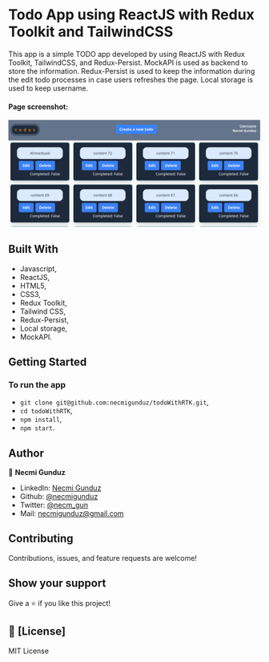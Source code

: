 # Todo App using ReactJS with Redux Toolkit and TailwindCSS

This app is a simple TODO app developed by using ReactJS with Redux Toolkit, TailwindCSS, and Redux-Persist. MockAPI is used as backend to store the information. Redux-Persist is used to keep the information during the edit todo processes in case users refreshes the page. Local storage is used to keep username. 

#### Page screenshot: 
![screenshot](https://github.com/necmigunduz/todoWithRTK/blob/master/screenshot.png)

## Built With

- Javascript,
- ReactJS,
- HTML5,
- CSS3,
- Redux Toolkit,
- Tailwind CSS,
- Redux-Persist,
- Local storage,
- MockAPI.

## Getting Started
### To run the app
- `git clone git@github.com:necmigunduz/todoWithRTK.git`,
- `cd todoWithRTK`,
- `npm install`,
- `npm start`.

## Author

👤 **Necmi Gunduz**

- LinkedIn: [Necmi Gunduz](https://www.linkedin.com/in/necmigunduz/)
- Github: [@necmigunduz](https://github.com/necmigunduz/)
- Twitter: [@necm_gun](https://twitter.com/necm_gun)
- Mail: [necmigunduz@gmail.com](necmigunduz@gmail.com)

## Contributing

Contributions, issues, and feature requests are welcome!

## Show your support

Give a ⭐️ if you like this project!

## 📝 [License]

MIT License